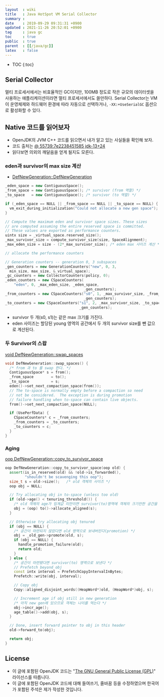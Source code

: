 ```yaml
---
layout  : wiki
title   : Java HotSpot VM Serial Collector
summary :
date    : 2019-09-29 09:31:31 +0900
updated : 2021-11-26 20:52:01 +0900
tag     : java gc
toc     : true
public  : true
parent  : [[/java/gc]]
latex   : false
---
```

* TOC
{:toc}


## Serial Collector

멀티 프로세서에서는 비효율적인 GC이지만, 100MB 정도로 작은 규모의 데이터셋을 사용하는 애플리케이션이라면 멀티 프로세서에서도 쓸만하다. Serial Collector는 VM이 운영체제와 하드웨어 환경에 따라 자동으로 선택하거나, `-XX:+UseSerialGC` 옵션으로 활성화할 수 있다.

## Native 코드를 읽어보자

* OpenJDK의 JVM C++ 코드를 읽으면서 내가 알고 있는 사실들을 확인해 보자.
* 코드 출처는 [@ 55739:7e2238451585 jdk-13+24](https://hg.openjdk.java.net/zgc/zgc/file/7e2238451585/src/ )
* 읽다보면 의외의 깨달음을 얻게 될지도 모른다.

### eden과 survivor의 max size 계산

* [DefNewGeneration::DefNewGeneration]( https://hg.openjdk.java.net/zgc/zgc/file/7e2238451585/src/hotspot/share/gc/serial/defNewGeneration.cpp#l169 )

```cpp
_eden_space = new ContiguousSpace();
_from_space = new ContiguousSpace(); /* survivor (from 역할) */
_to_space   = new ContiguousSpace(); /* survivor (to 역할) */

if (_eden_space == NULL || _from_space == NULL || _to_space == NULL) {
  vm_exit_during_initialization("Could not allocate a new gen space");
}

// Compute the maximum eden and survivor space sizes. These sizes
// are computed assuming the entire reserved space is committed.
// These values are exported as performance counters.
uintx size = _virtual_space.reserved_size();
_max_survivor_size = compute_survivor_size(size, SpaceAlignment);
_max_eden_size = size - (2*_max_survivor_size); /* eden max 사이즈 계산 */

// allocate the performance counters

// Generation counters -- generation 0, 3 subspaces
_gen_counters = new GenerationCounters("new", 0, 3,
  min_size, max_size, &_virtual_space);
_gc_counters = new CollectorCounters(policy, 0);
_eden_counters = new CSpaceCounters(
    "eden", 0, _max_eden_size, _eden_space,
                                    _gen_counters);
_from_counters = new CSpaceCounters("s0", 1, _max_survivor_size, _from_space,
                                    _gen_counters);
_to_counters = new CSpaceCounters("s1", 2, _max_survivor_size, _to_space,
                                  _gen_counters);
```

* survivor 두 개(s0, s1)는 같은 max 크기를 가진다.
* eden 사이즈는 할당된 young 영역의 공간에서 두 개의 survivor size를 뺀 값으로 계산된다.

### 두 Survivor의 스왑

[void DefNewGeneration::swap_spaces](https://hg.openjdk.java.net/zgc/zgc/file/7e2238451585/src/hotspot/share/gc/serial/defNewGeneration.cpp#l291 )

```cpp
void DefNewGeneration::swap_spaces() {
  /* from 과 to 를 swap 한다. */
  ContiguousSpace* s = from();
  _from_space        = to();
  _to_space          = s;
  eden()->set_next_compaction_space(from());
  // The to-space is normally empty before a compaction so need
  // not be considered.  The exception is during promotion
  // failure handling when to-space can contain live objects.
  from()->set_next_compaction_space(NULL);

  if (UsePerfData) {
    CSpaceCounters* c = _from_counters;
    _from_counters = _to_counters;
    _to_counters = c;
  }
}
```

### Aging

[oop DefNewGeneration::copy_to_survivor_space](https://hg.openjdk.java.net/zgc/zgc/file/7e2238451585/src/hotspot/share/gc/serial/defNewGeneration.cpp#l739 )

```cpp
oop DefNewGeneration::copy_to_survivor_space(oop old) {
  assert(is_in_reserved(old) && !old->is_forwarded(),
         "shouldn't be scavenging this oop");
  size_t s = old->size();   /* old 객체의 사이즈 */
  oop obj = NULL;

  // Try allocating obj in to-space (unless too old)
  if (old->age() < tenuring_threshold()) {
    /* old 객체의 age가 임계값 미만이면 survivor(to)영역에 객체의 크기만한 공간을 마련한다 */
    obj = (oop) to()->allocate_aligned(s);
  }

  // Otherwise try allocating obj tenured
  if (obj == NULL) {
    /* 공간이 마련되지 않았다면 old 영역으로 보내버린다(promotion) */
    obj = _old_gen->promote(old, s);
    if (obj == NULL) {
      handle_promotion_failure(old);
      return old;
    }
  } else {
    /* 공간이 마련됐다면 survivor(to) 영역으로 보낸다 */
    // Prefetch beyond obj
    const intx interval = PrefetchCopyIntervalInBytes;
    Prefetch::write(obj, interval);

    // Copy obj
    Copy::aligned_disjoint_words((HeapWord*)old, (HeapWord*)obj, s);

    // Increment age if obj still in new generation
    /* 아직 new gen에 있으므로 객체는 나이를 먹는다 */
    obj->incr_age();
    age_table()->add(obj, s);
  }

  // Done, insert forward pointer to obj in this header
  old->forward_to(obj);

  return obj;
}
```

## License

* 이 글에 포함된 OpenJDK 코드는 "[The GNU General Public License (GPL)][GPL]" 라이선스를 따릅니다.
* 이 글에 포함된 OpenJDK 코드에 대해 들여쓰기, 줄바꿈 등을 수정하였으며 한국어가 포함된 주석은 제가 작성한 것입니다.

[GPL]: https://hg.openjdk.java.net/zgc/zgc/file/7e2238451585/LICENSE
